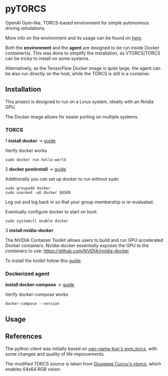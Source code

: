 # pyTORCS
OpenAI Gym-like, TORCS-based environment for simple autonomous driving simulations.

More info on the environment and its usage can be found on [here](https://github.com/gerkone/torcs_test/tree/master/driver).

Both the **environment** and the **agent** are designed to be run inside Docker container(s). This was done to simplify the installation, as VTORCS/TORCS can be tricky to install on some systems.

Alternatively, as the TensorFlow Docker image is quite large, the agent can be also run directly on the host, while the TORCS is still in a container.

## Installation
This project is designed to run on a Linux system, ideally with an Nvidia GPU.

The Docker image allows for easier porting on multiple systems.

### TORCS
1 **install docker** -> [guide](https://docs.docker.com/engine/install/)

Verify docker works
```
sudo docker run hello-world
```

2 **docker postinstall** -> [guide](https://docs.docker.com/engine/install/linux-postinstall/)

Additionally you can set up docker to run without sudo
```
sudo groupadd docker
sudo usermod -aG docker $USER
```
Log out and log back in so that your group membership is re-evaluated.

Eventually configure docker to start on boot.
```
sudo systemctl enable docker
```

3 **install nvidia-docker**

The NVIDIA Container Toolkit allows users to build and run GPU accelerated Docker containers.
Nvidia-docker essentially exposes the GPU to the containers to use: https://github.com/NVIDIA/nvidia-docker

To install the toolkit follow this [guide](https://docs.nvidia.com/datacenter/cloud-native/container-toolkit/install-guide.html#docker).

### Dockerized agent
**install docker-compose** -> [guide](https://docs.docker.com/compose/install/#install-compose)

Verify docker-compose works
```
docker-compose --version
```

## Usage



## References
The python client was initially based on [ugo-nama-kun's gym_torcs](https://github.com/ugo-nama-kun/gym_torcs), with some changes and quality of life improvements.

The modified TORCS source is taken from [Giuseppe Cuccu's vtorcs](https://github.com/giuse/vtorcs), which enables 64x64 RGB vision.
